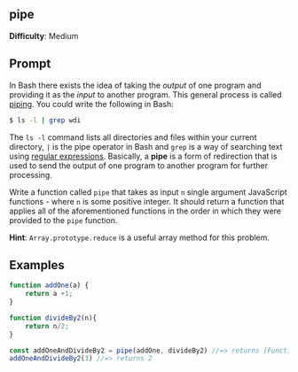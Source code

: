 ## pipe

**Difficulty**: Medium 

## Prompt 

In Bash there exists the idea of taking the *output* of one program and providing it as the *input* to another program. This general process is called [piping](https://en.wikipedia.org/wiki/Pipeline_(Unix)). You could write the following in Bash: 

```bash
$ ls -l | grep wdi
```

The `ls -l` command lists all directories and files within your current directory, `|` is the pipe operator in Bash and `grep` is a way of searching text using [regular expressions](https://en.wikipedia.org/wiki/Regular_expression).
Basically, a **pipe** is a form of redirection that is used to send the output of one program to another program for further processing. 

Write a function called `pipe` that takes as input `n` single argument JavaScript functions - where `n` is some positive integer. It should return a function that applies all of the aforementioned functions in the order in which they were provided to the `pipe` function.

**Hint**: `Array.prototype.reduce` is a useful array method for this problem.

## Examples 

```js
function addOne(a) {
    return a +1;
}

function divideBy2(n){
    return n/2;
}

const addOneAndDivideBy2 = pipe(addOne, divideBy2) //=> returns [Function]
addOneAndDivideBy2(3) //=> returns 2
```



